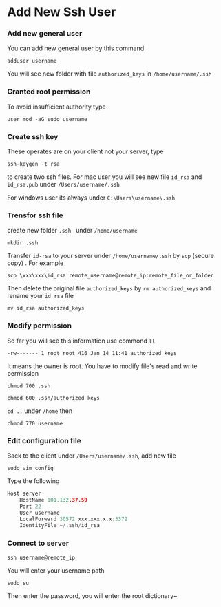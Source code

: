 # Add New Ssh User

### Add new general user 

You can add new general user by this command

`adduser username`

 You will see new folder with file `authorized_keys` in `/home/username/.ssh`

### Granted root permission

To avoid insufficient authority type

`user mod -aG sudo username`

### Create ssh key

These operates are on your client not your server, type

`ssh-keygen -t rsa`

to create two ssh files. For mac user you will see new file `id_rsa` and `id_rsa.pub` under `/Users/username/.ssh`

For windows user its always under `C:\Users\username\.ssh`

### Trensfor ssh file

create new folder `.ssh	` under `/home/username` 

`mkdir .ssh`

Transfer `id-rsa` to your server under `/home/username/.ssh` by `scp` (secure copy) . For example

`scp \xxx\xxx\id_rsa remote_username@remote_ip:remote_file_or_folder`

Then delete the original file `authorized_keys` by `rm authorized_keys` and rename your `id_rsa` file

`mv id_rsa authorized_keys`

### Modify permission

So far you will see this information use commond `ll`

`-rw------- 1 root root 416 Jan 14 11:41 authorized_keys`

It means the owner is root. You have to modify file's read and write permission

`chmod 700 .ssh`

`chmod 600 .ssh/authorized_keys`

`cd ..` under `/home` then

`chmod 770 username`

### Edit configuration file

Back to the client under `/Users/username/.ssh`, add new file

`sudo vim config`

Type the following

```c
Host server
    HostName 101.132.37.59
    Port 22
    User username
    LocalForward 30572 xxx.xxx.x.x:3372
    IdentityFile ~/.ssh/id_rsa
```

### Connect to server

`ssh username@remote_ip`

You will enter your username path

`sudo su`

Then enter the password, you will enter the root dictionary~



